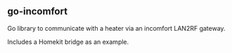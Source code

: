 go-incomfort
------------

Go library to communicate with a heater via an incomfort LAN2RF gateway.

Includes a Homekit bridge as an example.
